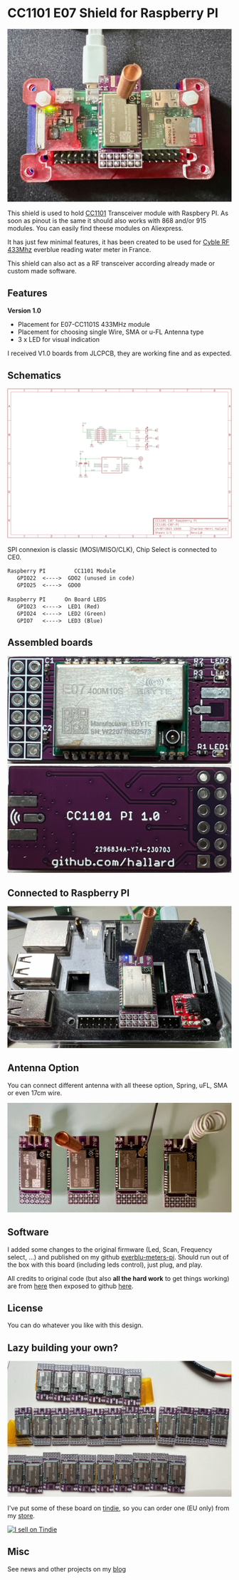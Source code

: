# CC1101 E07 Shield for Raspberry PI

<img src="https://raw.githubusercontent.com/hallard/cc1101-e07-pi/master/images/cc1101-pi-zero.jpg" alt="on PI Zero with spring antenna"> 

This shield is used to hold [CC1101][1] Transceiver module with Raspbery PI. As soon as pinout is the same it should also works with 868 and/or 915 modules. You can easily find theese modules on Aliexpress.

It has just few minimal features, it has been created to be used for [Cyble RF 433Mhz][4] everblue reading water meter in France.

This shield can also act as a RF transceiver according already made or custom made software.    

## Features

**Version 1.0**

- Placement for E07-CC1101S 433MHz module
- Placement for choosing single Wire, SMA or u-FL Antenna type
- 3 x LED for visual indication

I received V1.0 boards from JLCPCB, they are working fine and as expected.

## Schematics

<img src="https://raw.githubusercontent.com/hallard/cc1101-e07-pi/master/images/cc1101-pi-sch.png" alt="Schematics">    

SPI connexion is classic (MOSI/MISO/CLK), Chip Select is connected to CE0.

```
Raspberry PI         CC1101 Module 
   GPIO22  <---->  GDO2 (unused in code)
   GPIO25  <---->  GDO0

Raspberry PI      On Board LEDS
   GPIO23  <---->  LED1 (Red)
   GPIO24  <---->  LED2 (Green)
   GPIO7   <---->  LED3 (Blue)
```

## Assembled boards

<img src="https://raw.githubusercontent.com/hallard/cc1101-e07-pi/master/images/cc1101-pi-top.jpg" alt="Top Assembled">    

<img src="https://raw.githubusercontent.com/hallard/cc1101-e07-pi/master/images/cc1101-pi-bot.jpg" alt="Bottom Assembled"> 

## Connected to Raspberry PI

<img src="https://raw.githubusercontent.com/hallard/cc1101-e07-pi/master/images/cc1101-pi-spring.jpg" alt="Pi with spring antenna"> 


## Antenna Option

You can connect different antenna with all theese option, Spring, uFL, SMA or even 17cm wire.

<img src="https://raw.githubusercontent.com/hallard/cc1101-e07-pi/master/images/cc1101-pi-antennas.jpg" alt="With different antennas"> 

## Software

I added some changes to the original firmware (Led, Scan, Frequency select, ...) and published on my github [everblu-meters-pi][6].
Should run out of the box with this board (including leds control), just plug, and play.

All credits to original code (but also **all the hard work** to get things working) are from [here][4] then exposed to github [here][5].

## License

You can do whatever you like with this design.

## Lazy building your own? 

<img src="https://raw.githubusercontent.com/hallard/cc1101-e07-pi/master/images/cc1101-pi-batch.jpg" alt="CC1101-PI Batch"> 

I've put some of these board on [tindie][7], so you can order one (EU only) from my [store][7].

<a href="https://www.tindie.com/products/hallard/cc1101-mini-shield-for-raspberry-pi/"><img src="https://d2ss6ovg47m0r5.cloudfront.net/badges/tindie-mediums.png" alt="I sell on Tindie" width="150" height="78"></a>

## Misc

See news and other projects on my [blog][2] 

[1]: https://www.cdebyte.com/products/E07-M1101S
[2]: https://hallard.me
[3]: https://oshpark.com/shared_projects/BVwV2j3b
[4]: http://www.lamaisonsimon.fr/wiki/doku.php?id=maison2:compteur_d_eau:compteur_d_eau
[5]: https://github.com/neutrinus/everblu-meters
[6]: https://github.com/hallard/everblu-meters-pi
[7]: https://www.tindie.com/products/hallard/cc1101-mini-shield-for-raspberry-pi
